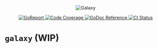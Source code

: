 <p align="center">
    <img alt="Galaxy" src="https://raw.githubusercontent.com/otaviof/galaxy/master/assets/logo/galaxy.png">
</p>
<p align="center">
    <a alt="GoReport" href="https://goreportcard.com/report/github.com/otaviof/galaxy">
        <img alt="GoReport" src="https://goreportcard.com/badge/github.com/otaviof/galaxy">
    </a>
    <a alt="Code Coverage" href="https://codecov.io/gh/otaviof/galaxy">
        <img alt="Code Coverage" src="https://codecov.io/gh/otaviof/galaxy/branch/master/graph/badge.svg">
    </a>
    <a href="https://godoc.org/github.com/otaviof/galaxy/pkg/galaxy">
        <img alt="GoDoc Reference" src="https://godoc.org/github.com/otaviof/galaxy/pkg/galaxy?status.svg">
    </a>
    <a alt="CI Status" href="https://travis-ci.com/otaviof/galaxy">
        <img alt="CI Status" src="https://travis-ci.com/otaviof/galaxy.svg?branch=master">
    </a>
</p>

# `galaxy` (WIP)

